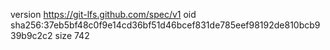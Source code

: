 version https://git-lfs.github.com/spec/v1
oid sha256:37eb5bf48c0f9e14cd36bf51d46bcef831de785eef98192de810bcb939b9c2c2
size 742
